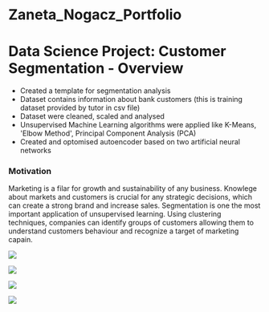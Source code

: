 # Zaneta_Nogacz_Portfolio


# Data Science Project: Customer Segmentation - Overview 
* Created a template for segmentation analysis 
* Dataset contains information about bank customers (this is training dataset provided by tutor in csv file) 
* Dataset were cleaned, scaled and analysed 
* Unsupervised Machine Learning algorithms were applied like K-Means, 'Elbow Method', Principal Component Analysis (PCA) 
* Created and optomised autoencoder based on two artificial neural networks 


### Motivation
Marketing is a filar for growth and sustainability of any business. Knowlege about markets and customers is crucial for any strategic decisions, which can create a strong brand and increase sales.
Segmentation is one the most important application of unsupervised learning. Using clustering techniques, companies can identify groups of customers allowing them to understand customers behaviour and recognize a target of marketing capain.

![](https://github.com/Alfira8888/Zaneta_Nogacz_Portfolio/blob/main/Images/CorrelationChartPCA.png)


![](https://github.com/Alfira8888/Zaneta_Nogacz_Portfolio/blob/main/Images/ElbowMethod_comparison.png)


![](https://github.com/Alfira8888/Zaneta_Nogacz_Portfolio/blob/main/Images/PCA_2components.png)


![](https://github.com/Alfira8888/Zaneta_Nogacz_Portfolio/blob/main/Images/PCA_2components_compresion.png)
